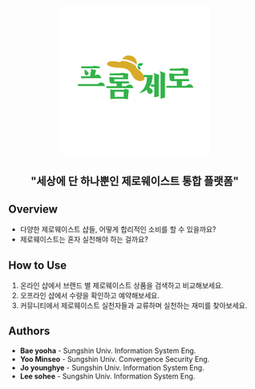 <div align="center">
  <p align="center">
    <img width="300" src="./FromZero/WebContent/농부제로로고.png"/>
    <h2>"세상에 단 하나뿐인 제로웨이스트 통합 플랫폼"</>
  </p>
</div>

## Overview
- 다양한 제로웨이스트 샵들, 어떻게 합리적인 소비를 할 수 있을까요?
- 제로웨이스트는 혼자 실천해야 하는 걸까요?


## How to Use

1. 온라인 샵에서 브랜드 별 제로웨이스트 상품을 검색하고 비교해보세요.
2. 오프라인 샵에서 수량을 확인하고 예약해보세요.
3. 커뮤니티에서 제로웨이스트 실천자들과 교류하며 실천하는 재미를 찾아보세요.

## Authors
  -  **Bae yooha** - Sungshin Univ. Information System Eng.
  -  **Yoo Minseo** -  Sungshin Univ. Convergence Security Eng.
  -  **Jo younghye** - Sungshin Univ. Information System Eng.
  -  **Lee sohee** - Sungshin Univ. Information System Eng.


